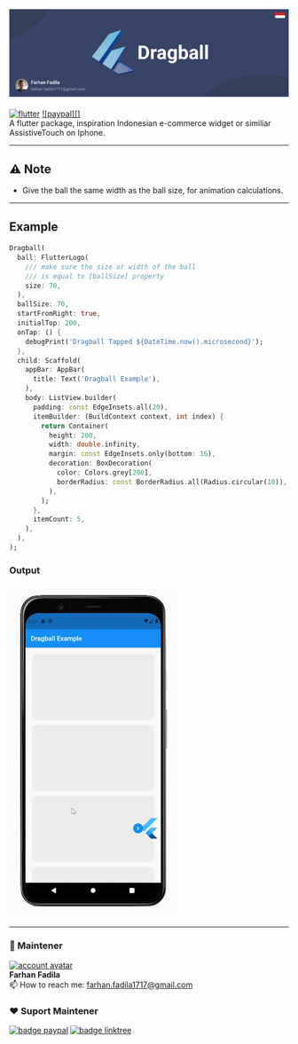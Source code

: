 ## [![cover][]][pubdev dragball]

[![flutter][]][web flutter] [![paypal][]][paypal account] <br>
A flutter package, inspiration Indonesian e-commerce widget or similiar AssistiveTouch on Iphone.

---

## ⚠️ Note
* Give the ball the same width as the ball size, for animation calculations.

----

## Example
```dart
Dragball(
  ball: FlutterLogo(
    /// make sure the size or width of the ball 
    /// is equal to [ballSize] property
    size: 70,
  ),
  ballSize: 70,
  startFromRight: true,
  initialTop: 200,
  onTap: () {
    debugPrint('Dragball Tapped ${DateTime.now().microsecond}');
  },
  child: Scaffold(
    appBar: AppBar(
      title: Text('Dragball Example'),
    ),
    body: ListView.builder(
      padding: const EdgeInsets.all(20),
      itemBuilder: (BuildContext context, int index) {
        return Container(
          height: 200,
          width: double.infinity,
          margin: const EdgeInsets.only(bottom: 16),
          decoration: BoxDecoration(
            color: Colors.grey[200],
            borderRadius: const BorderRadius.all(Radius.circular(10)),
          ),
        );
      },
      itemCount: 5,
    ),
  ),
);
```
### Output

[![output][]][output]

----

### 🚧 Maintener 
[![account avatar][]][github account] <br>
**Farhan Fadila** <br>
📫 How to reach me: farhan.fadila1717@gmail.com

### ❤️ Suport Maintener
[![badge paypal][]][paypal account] [![badge linktree][]][linktree account]

[cover]: https://github.com/farhanfadila1717/flutter_package/blob/master/display/drag_ball/drag_ball.png
[pubdev dragball]: https://pub.dev/packages/drag_ball
[output]: https://github.com/farhanfadila1717/flutter_package/blob/master/display/drag_ball/output.gif
[account avatar]: https://avatars.githubusercontent.com/u/43161050?s=80
[github account]: https://github.com/farhanfadila1717
[badge linktree]: https://img.shields.io/badge/Linktree-farhanfadila-orange
[linktree account]: https://linktr.ee/farhanfadila
[badge paypal]: https://img.shields.io/badge/Donate-PayPal-00457C?logo=paypal
[paypal account]: https://www.paypal.me/farhanfadila1717
[flutter]: https://img.shields.io/badge/Platform-Flutter-02569B?logo=flutter
[web flutter]: https://flutter.dev

